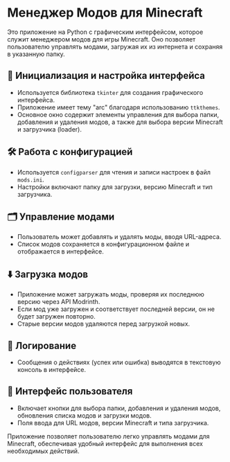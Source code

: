 # Менеджер Модов для Minecraft

Это приложение на Python с графическим интерфейсом, которое служит менеджером модов для игры Minecraft. Оно позволяет пользователю управлять модами, загружая их из интернета и сохраняя в указанную папку.

## 🌟 Инициализация и настройка интерфейса

- Используется библиотека `tkinter` для создания графического интерфейса.
- Приложение имеет тему "arc" благодаря использованию `ttkthemes`.
- Основное окно содержит элементы управления для выбора папки, добавления и удаления модов, а также для выбора версии Minecraft и загрузчика (loader).

## 🛠️ Работа с конфигурацией

- Используется `configparser` для чтения и записи настроек в файл `mods.ini`.
- Настройки включают папку для загрузки, версию Minecraft и тип загрузчика.

## 🗂️ Управление модами

- Пользователь может добавлять и удалять моды, вводя URL-адреса.
- Список модов сохраняется в конфигурационном файле и отображается в интерфейсе.

## ⬇️ Загрузка модов

- Приложение может загружать моды, проверяя их последнюю версию через API Modrinth.
- Если мод уже загружен и соответствует последней версии, он не будет загружен повторно.
- Старые версии модов удаляются перед загрузкой новых.

## 📝 Логирование

- Сообщения о действиях (успех или ошибка) выводятся в текстовую консоль в интерфейсе.

## 👤 Интерфейс пользователя

- Включает кнопки для выбора папки, добавления и удаления модов, обновления списка модов и загрузки модов.
- Поля ввода для URL модов, версии Minecraft и типа загрузчика.

Приложение позволяет пользователю легко управлять модами для Minecraft, обеспечивая удобный интерфейс для выполнения всех необходимых действий.
